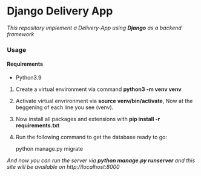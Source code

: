 # Django Delivery App

*This repository implement a Delivery-App using **Django** as a backend framework*

### Usage

#### Requirements

* Python3.9

1. Create a virtual environment via command **python3 -m venv venv**
2. Activate virtual envrironment via **source venv/bin/activate**, Now at the beggening of each line you see (venv).
3. Now install all packages and extensions with **pip install -r requirements.txt**
4. Run the following command to get the database ready to go:

    python manage.py migrate

*And now you can run the server via __python manage.py runserver__ and this site will be available on http://localhost:8000*